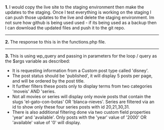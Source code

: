 <p><strong>1. </strong>I would copy the live site to the staging environment then make the updates to the staging. Once I test everything is working on the staging I can push those updates to the live and delete the staging environment. Im not sure how github is being used used - if its being used as a backup then I can download the updated files and push it to the git repo.</p>
<hr/>
<p><strong>2. </strong> The response to this is in the functions.php file.</p>
<hr/>   
<p><strong>3. </strong>  This is using wp_query and passing in parameters for the loop / query as the $args variable as described:</p>
   <ul>
     <li>It is requesting information from a Custom post type called 'disney'.</li>
     <li>The post status should be 'published', it will display 5 posts per page, and will be ordered by the post title.</li>
     <li>It further filters these posts only to display terms from two categories 'moveis' AND 'series.</li>
     <li>Not all movies or series will display only movie posts that contain the slugs 'el-gato-con-botas' OR 'blanca-nieves'. 	Series are filtered via an id to show only these four series posts with id 20,21,30,31.</li>
     <li>There is also additional filtering done via two custom field properties 'year' and 'available'. Only posts with the 'year' value of '2000' OR 'available' value of '0' will display.</li>
   </ul>
